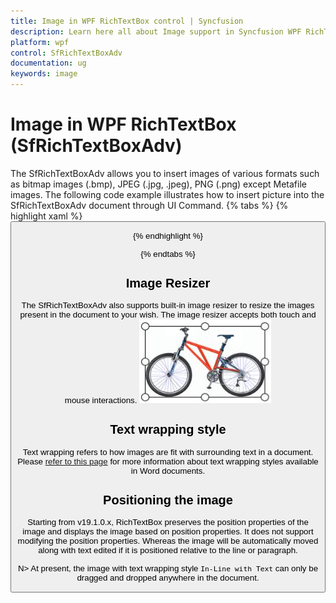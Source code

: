 ```yaml
---
title: Image in WPF RichTextBox control | Syncfusion
description: Learn here all about Image support in Syncfusion WPF RichTextBox (SfRichTextBoxAdv) control and more.
platform: wpf
control: SfRichTextBoxAdv
documentation: ug
keywords: image
---
```

# Image in WPF RichTextBox (SfRichTextBoxAdv)

The SfRichTextBoxAdv allows you to insert images of various formats such as bitmap images (.bmp), JPEG (.jpg, .jpeg), PNG (.png) except Metafile images.
The following code example illustrates how to insert picture into the SfRichTextBoxAdv document through UI Command.
{% tabs %}
{% highlight xaml %}
<Button Content="Insert Picture" Command="RichTextBoxAdv:SfRichTextBoxAdv.InsertPictureCommand" CommandTarget="{Binding ElementName=richTextBoxAdv}" />


{% endhighlight %}

{% endtabs %}

## Image Resizer

The SfRichTextBoxAdv also supports built-in image resizer to resize the images present in the document to your wish. The image resizer accepts both touch and mouse interactions.
![WPF RichTextBox with Image](Image_images/wpf-richtextbox-image.jpeg)

## Text wrapping style
Text wrapping refers to how images are fit with surrounding text in a document. Please [refer to this page](/wpf/richtextbox/text-wrapping-style) for more information about text wrapping styles available in Word documents.

## Positioning the image
Starting from v19.1.0.x, RichTextBox preserves the position properties of the image and displays the image based on position properties. It does not support modifying the position properties. Whereas the image will be automatically moved along with text edited if it is positioned relative to the line or paragraph.

N> At present, the image with text wrapping style `In-Line with Text` can only be dragged and dropped anywhere in the document.
